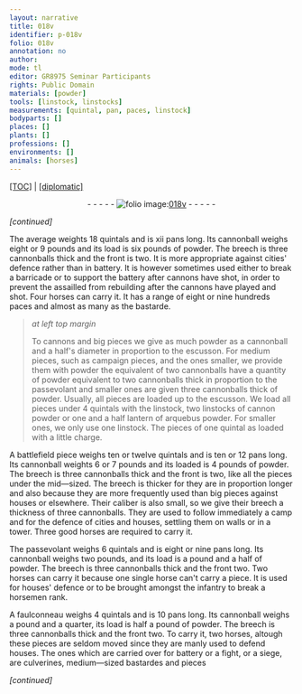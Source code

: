 ```yaml
---
layout: narrative
title: 018v
identifier: p-018v
folio: 018v
annotation: no
author:
mode: tl
editor: GR8975 Seminar Participants
rights: Public Domain
materials: [powder]
tools: [linstock, linstocks]
measurements: [quintal, pan, paces, linstock]
bodyparts: []
places: []
plants: []
professions: []
environments: []
animals: [horses]
---
```


<p><a href="{{ site.baseurl }}/translation/" target="_blank">[TOC]</a> | <a href="{{ site.baseurl }}/texts/p-018v_tc/">[diplomatic]</a></p><div class="folio" align="center">- - - - - <a href="http://gallica.bnf.fr/ark:/12148/btv1b10500001g/f42.image" target="_blank"><img src="https://cu-mkp.github.io/2017-workshop-edition/assets/photo-icon.png" alt="folio image: " style="display:inline-block; margin-bottom:-3px;"/>018v</a> - - - - - </div>  
 
*[continued]*
  
 The average weights 18 <span class="ms">quintal</span>s and is xii <span class="ms">pan</span>s long. Its cannonball weighs eight or 9 pounds and its load is six pounds of <span class="m">powder</span>. The breech is three cannonballs thick and the front is two. It is more appropriate against cities' defence rather than in battery. It is however sometimes used either to break a barricade or to support the battery after cannons have shot, in order to prevent the assailled from rebuilding after the cannons have played and shot. Four <span class="al">horses</span> can carry it. It has a range of eight or nine hundreds <span class="ms">paces</span> and almost as many as the bastarde.
 
> *at left top margin*
> 
> 
>   To cannons and big pieces we give as much <span class="m">powder</span> as a cannonball and a half's diameter in proportion to the escusson. For medium pieces, such as campaign pieces, and the ones smaller, we provide them with powder the equivalent of two cannonballs have a quantity of <span class="m">powder</span> equivalent to two cannonballs thick in proportion to the passevolant and smaller ones are given three cannonballs thick of <span class="m">powder</span>. Usually, all pieces are loaded up to the escusson. We load all pieces under 4 <span class="ms">quintal</span>s with the <span class="tl">linstock</span>, two <span class="tl"><span class="ms">linstock</span>s</span> of cannon powder or one and a half lantern of arquebus powder. For smaller ones, we only use one <span class="tl"><span class="ms">linstock</span></span>. The pieces of one <span class="ms">quintal</span> as loaded with a little charge.
 
 A battlefield piece weighs ten or twelve <span class="ms">quintal</span>s and is ten or 12 <span class="ms">pan</span>s long. Its cannonball weights 6 or 7 pounds and its loaded is 4 pounds of <span class="m">powder</span>. The breech is three cannonballs thick and the front is two, like all the pieces under the mid—sized. The breech is thicker for they are in proportion longer and also because they are more frequently used than big pieces against houses or elsewhere. Their caliber is also small, so we give their breech a thickness of three cannonballs. They are used to follow immediately a camp and for the defence of cities and houses, settling them on walls or in a tower. Three good <span class="al">horses</span> are required to carry it.
 
 The passevolant weighs 6 <span class="ms">quintal</span>s and is eight or nine <span class="ms">pan</span>s long. Its cannonball weighs two pounds, and its load is a pound and a half of <span class="m">powder</span>. The breech is three cannonballs thick and the front two. Two <span class="al">horses</span> can carry it because one single horse can't carry a piece. It is used for houses' defence or to be brought amongst the infantry to break a horsemen rank.
 
 A faulconneau weighs 4 <span class="ms">quintal</span>s and is 10 <span class="ms">pan</span>s long. Its cannonball weighs a pound and a quarter, its load is half a pound of <span class="m">powder</span>. The breech is three cannonballs thick and the front two. To carry it, two <span class="al">horses</span>, altough these pieces are seldom moved since they are manly used to defend houses. The ones which are carried over for battery or a fight, or a siege, are culverines, medium—sized bastardes and pieces
 
*[continued]*
 
